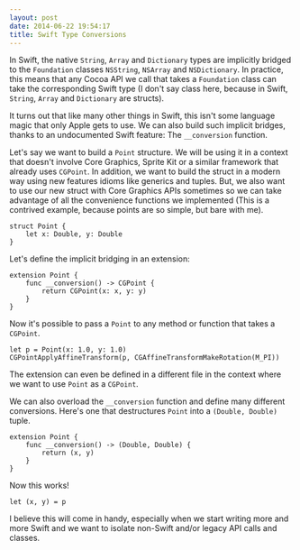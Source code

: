 ```yaml
---
layout: post
date: 2014-06-22 19:54:17
title: Swift Type Conversions
---
```


In Swift, the native `String`, `Array` and `Dictionary` types are implicitly bridged to the `Foundation` classes `NSString`, `NSArray` and `NSDictionary`. In practice, this means that any Cocoa API we call that takes a `Foundation` class can take the corresponding Swift type (I don't say class here, because in Swift, `String`, `Array` and `Dictionary` are structs).

It turns out that like many other things in Swift, this isn't some language magic that only Apple gets to use. We can also build such implicit bridges, thanks to an undocumented Swift feature: The `__conversion` function.

Let's say we want to build a `Point` structure. We will be using it in a context that doesn't involve Core Graphics, Sprite Kit or a similar framework that already uses `CGPoint`. In addition, we want to build the struct in a modern way using new features idioms like generics and tuples. But, we also want to use our new struct with Core Graphics APIs sometimes so we can take advantage of all the convenience functions we implemented (This is a contrived example, because points are so simple, but bare with me).

    struct Point {
        let x: Double, y: Double
    }

Let's define the implicit bridging in an extension:

    extension Point {
        func __conversion() -> CGPoint {
            return CGPoint(x: x, y: y)
        }
    }

Now it's possible to pass a `Point` to any method or function that takes a `CGPoint`.
    
    let p = Point(x: 1.0, y: 1.0)
    CGPointApplyAffineTransform(p, CGAffineTransformMakeRotation(M_PI))
    
The extension can even be defined in a different file in the context where we want to use `Point` as a `CGPoint`.

We can also overload the `__conversion` function and define many different conversions. Here's one that destructures `Point` into a `(Double, Double)` tuple.

    extension Point {
        func __conversion() -> (Double, Double) {
            return (x, y)
        }
    }
    
Now this works!

    let (x, y) = p

I believe this will come in handy, especially when we start writing more and more Swift and we want to isolate non-Swift and/or legacy API calls and classes.
